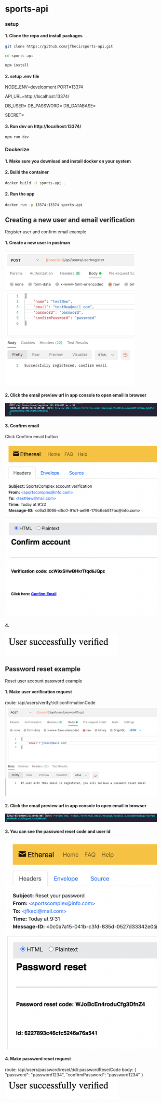 # sports-api

### setup

#### 1. Clone the repo and install packages
```bash
git clone https://github.com/jfkeci/sports-api.git
```

```bash
cd sports-api
```

```bash
npm install
```



#### 2. setup .env file

NODE_ENV=development
PORT=13374

API_URL=http://localhost:13374/

DB_USER=
DB_PASSWORD=
DB_DATABASE=

SECRET=

#### 3. Run dev on http://localhost:13374/
```bash
npm run dev
```




### Dockerize


#### 1. Make sure you download and install docker on your system


#### 2. Build the container
```bash
docker build -t sports-api .
```


#### 2. Run the app
```bash
docker run -p 13374:13374 sports-api
```



## Creating a new user and email verification

Register user and confirm email example
#### 1. Create a new user in postman
 ![Create a new user in postman](/assets/create-new-user.png)

#### 2. Click the email preview url in app console to open email in browser
 ![Email preview](/assets/email-verification-preview.png)

#### 3. Confirm email

Click Confirm email button

 ![Example email](/assets/verify-user-example-email.png)

#### 4.
 ![User is verified](/assets/user-verified.png)




 ## Password reset example

Reset user account password example
 #### 1. Make user verification request 
 route: /api/users/verify/:id/:confirmationCode
 ![Forgot password request](/assets/forgot-password-request.png)

 #### 2. Click the email preview url in app console to open email in browser
 ![Email preview - password reset](/assets/reset-password-example-email.png)
 
 #### 3. You can see the password reset code and user id
 ![Example email - password reset](/assets/email-password-reset-preview.png)

 #### 4. Make password reset request 
 route: /api/users/password/reset/:id/:passwordResetCode
 body: {
    "password": "password1234",
    "confirmPassword": "password1234"
 }
 ![User is verified](/assets/user-verified.png)

